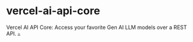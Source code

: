 # vercel-ai-api-core
Vercel AI API Core: Access your favorite Gen AI LLM models over a REST API.  ▵
